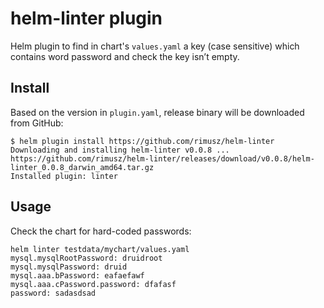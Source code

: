 # helm-linter plugin

Helm plugin to find in chart's `values.yaml` a key (case sensitive) which contains word password and check the key isn’t empty.

## Install

Based on the version in `plugin.yaml`, release binary will be downloaded from GitHub:

```
$ helm plugin install https://github.com/rimusz/helm-linter
Downloading and installing helm-linter v0.0.8 ...
https://github.com/rimusz/helm-linter/releases/download/v0.0.8/helm-linter_0.0.8_darwin_amd64.tar.gz
Installed plugin: linter
```

## Usage

Check the chart for hard-coded passwords:

```
helm linter testdata/mychart/values.yaml
mysql.mysqlRootPassword: druidroot
mysql.mysqlPassword: druid
mysql.aaa.bPassword: eafaefawf
mysql.aaa.cPassword.password: dfafasf
password: sadasdsad
```

